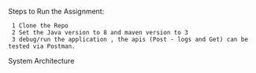 Steps to Run the Assignment:

     1 Clone the Repo 
     2 Set the Java version to 8 and maven version to 3
     3 debug/run the application , the apis (Post - logs and Get) can be tested via Postman.

System Architecture



